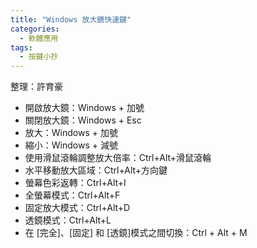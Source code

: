 ```yaml
---
title: "Windows 放大鏡快速鍵"
categories:
  - 軟體應用
tags:
  - 按鍵小抄
---
```


整理：許育豪

- 開啟放大鏡：Windows + 加號
- 關閉放大鏡：Windows + Esc
- 放大：Windows + 加號
- 縮小：Windows + 減號
- 使用滑鼠滾輪調整放大倍率：Ctrl+Alt+滑鼠滾輪
- 水平移動放大區域：Ctrl+Alt+方向鍵
- 螢幕色彩返轉：Ctrl+Alt+I
- 全螢幕模式：Ctrl+Alt+F
- 固定放大模式：Ctrl+Alt+D
- 透鏡模式：Ctrl+Alt+L
- 在 [完全]、[固定] 和 [透鏡]模式之間切換：Ctrl + Alt + M
